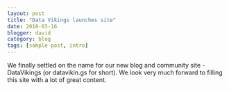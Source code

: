 ```yaml
---
layout: post
title: "Data Vikings launches site"
date: 2018-03-16
blogger: david
category: blog
tags: [sample post, intro]
---
```


We finally settled on the name for our new blog and community site - DataVikings (or datavikin.gs for short).
We look very much forward to filling this site with a lot of great content.
